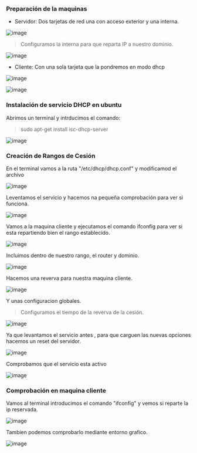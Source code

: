 ### Preparación de la maquinas

* Servidor: Dos tarjetas de red una con acceso exterior y una interna.

![image](img/dhl5.png)

> Configuramos la interna para que reparta IP a nuestro dominio.

![image](img/dhl6.png)

* Cliente: Con una sola tarjeta que la pondremos en modo dhcp

![image](img/dhl06.png)

![image](img/dhl21.png)

### Instalación de servicio DHCP en ubuntu

Abrimos un terminal y intrducimos el comando:

>sudo apt-get install isc-dhcp-server

![image](img/dhl0.png)

### Creación de Rangos de Cesión

En el terminal vamos a la ruta "/etc/dhcp/dhcp.conf" y modificamod el archivo

![image](img/dhl4.png)

Leventamos el servicio y hacemos na pequeña comprobación para ver si funciona.

![image](img/dhl08.png)

Vamos a la maquina cliente y ejecutamos el comando ifconfig para ver si esta repartiendo bien el rango establecido.

![image](img/dhl15.png)

Incluimos dentro de nuestro rango, el router y dominio.

![image](img/dhl11.png)

Hacemos una reverva para nuestra maquina cliente.

![image](img/dhl16.png)

Y unas configuracion globales.

> Configuramos el tiempo de la reverva de la cesión.

![image](img/dhl17.png)

Ya que levantamos el servicio antes , para que carguen las nuevas opciones hacemos un reset del servidor.

![image](img/dhl14.png)

Comprobamos que el servicio esta activo

![image](img/dhl18.png)

### Comprobación en maquina cliente

Vamos al terminal introducimos el comando "ifconfig" y vemos si reparte la ip reservada.

![image](img/dhl19.png)

Tambien podemos comprobarlo mediante entorno grafico.

![image](img/dhl20.png)
